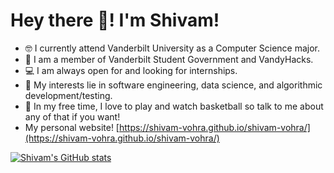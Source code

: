 # Hey there :wave:! I'm Shivam!
- :nerd_face: I currently attend Vanderbilt University as a Computer Science major.
- :school: I am a member of Vanderbilt Student Government and VandyHacks.
- :computer: I am always open for and looking for internships.
- :star2: My interests lie in software engineering, data science, and algorithmic development/testing.
- :basketball: In my free time, I love to play and watch basketball so talk to me about any of that if you want!
- My personal website! [https://shivam-vohra.github.io/shivam-vohra/](https://shivam-vohra.github.io/shivam-vohra/)

[![Shivam's GitHub stats](https://github-readme-stats.vercel.app/api?username=shivam-vohra&theme=dracula&show_icons=true&count_private=true)](https://github.com/anuraghazra/github-readme-stats)
